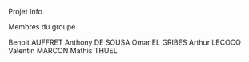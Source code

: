 Projet Info

Membres du groupe

Benoit AUFFRET
Anthony DE SOUSA
Omar EL GRIBES
Arthur LECOCQ
Valentin MARCON
Mathis THUEL